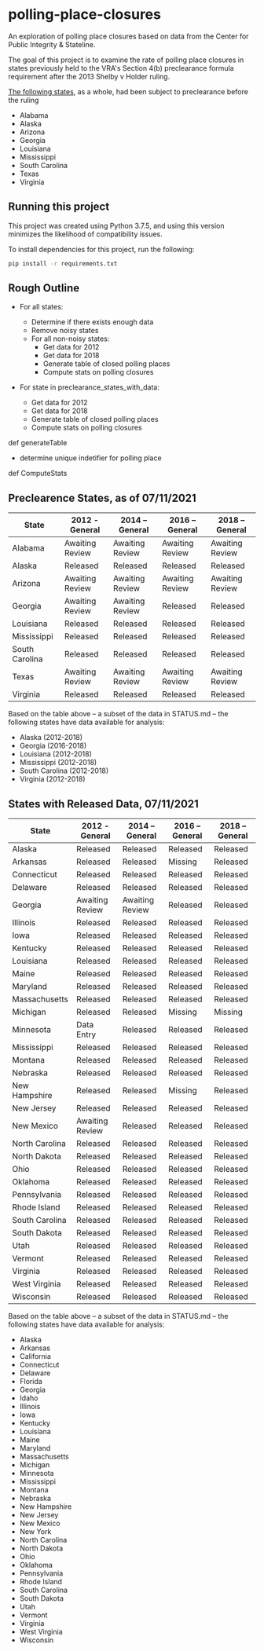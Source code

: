# polling-place-closures
An exploration of polling place closures based on data from the Center for Public Integrity &amp; Stateline.

The goal of this project is to examine the rate of polling place closures in states previously held to the VRA's Section 4(b) preclearance formula requirement after the 2013 Shelby v Holder ruling.

[The following states](https://www.justice.gov/crt/jurisdictions-previously-covered-section-5), as a whole, had been subject to preclearance before the ruling

- Alabama
- Alaska
- Arizona
- Georgia
- Louisiana
- Mississippi
- South Carolina
- Texas
- Virginia

## Running this project

This project was created using Python 3.7.5, and using this version minimizes the likelihood of compatibility issues.

To install dependencies  for this project, run the following:

```bash
pip install -r requirements.txt
```

## Rough Outline

- For all states:
  - Determine if there exists enough data
  - Remove noisy states
  - For all non-noisy states:
    - Get data for 2012
    - Get data for 2018
    - Generate table of closed polling places
    - Compute stats on polling closures

- For state in preclearance_states_with_data:
  - Get data for 2012
  - Get data for 2018
  - Generate table of closed polling places
  - Compute stats on polling closures

def generateTable
- determine unique indetifier for polling place

def ComputeStats

## Preclearence States, as of 07/11/2021

|State         |2012 - General |2014 – General |2016 – General |2018 – General |
|--------------|---------------|---------------|---------------|---------------|
|Alabama       |Awaiting Review|Awaiting Review|Awaiting Review|Awaiting Review|
|Alaska        |Released       |Released       |Released       |Released       |
|Arizona       |Awaiting Review|Awaiting Review|Awaiting Review|Awaiting Review|
|Georgia       |Awaiting Review|Awaiting Review|Released       |Released       |
|Louisiana     |Released       |Released       |Released       |Released       |
|Mississippi   |Released       |Released       |Released       |Released       |
|South Carolina|Released       |Released       |Released       |Released       |
|Texas         |Awaiting Review|Awaiting Review|Awaiting Review|Awaiting Review|
|Virginia      |Released       |Released       |Released       |Released       |

Based on the table above – a subset of the data in STATUS.md – the following states have data available for analysis:

- Alaska (2012-2018)
- Georgia (2016-2018)
- Louisiana (2012-2018)
- Mississippi (2012-2018)
- South Carolina (2012-2018)
- Virginia (2012-2018)

## States with Released Data, 07/11/2021

|State         |2012 - General |2014 – General |2016 – General |2018 – General |
|--------------|---------------|---------------|---------------|---------------|
|Alaska        |Released       |Released       |Released       |Released       |
|Arkansas      |Released       |Released       |Missing        |Released       |
|Connecticut   |Released       |Released       |Released       |Released       |
|Delaware      |Released       |Released       |Released       |Released       |
|Georgia       |Awaiting Review|Awaiting Review|Released       |Released       |
|Illinois      |Released       |Released       |Released       |Released       |
|Iowa          |Released       |Released       |Released       |Released       |
|Kentucky      |Released       |Released       |Released       |Released       |
|Louisiana     |Released       |Released       |Released       |Released       |
|Maine         |Released       |Released       |Released       |Released       |
|Maryland      |Released       |Released       |Released       |Released       |
|Massachusetts |Released       |Released       |Released       |Released       |
|Michigan      |Released       |Released       |Missing        |Missing        |
|Minnesota     |Data Entry     |Released       |Released       |Released       |
|Mississippi   |Released       |Released       |Released       |Released       |
|Montana       |Released       |Released       |Released       |Released       |
|Nebraska      |Released       |Released       |Released       |Released       |
|New Hampshire |Released       |Released       |Missing        |Released       |
|New Jersey    |Released       |Released       |Released       |Released       |
|New Mexico    |Awaiting Review|Released       |Released       |Released       |
|North Carolina|Released       |Released       |Released       |Released       |
|North Dakota  |Released       |Released       |Released       |Released       |
|Ohio          |Released       |Released       |Released       |Released       |
|Oklahoma      |Released       |Released       |Released       |Released       |
|Pennsylvania  |Released       |Released       |Released       |Released       |
|Rhode Island  |Released       |Released       |Released       |Released       |
|South Carolina|Released       |Released       |Released       |Released       |
|South Dakota  |Released       |Released       |Released       |Released       |
|Utah          |Released       |Released       |Released       |Released       |
|Vermont       |Released       |Released       |Released       |Released       |
|Virginia      |Released       |Released       |Released       |Released       |
|West Virginia |Released       |Released       |Released       |Released       |
|Wisconsin     |Released       |Released       |Released       |Released       |

Based on the table above – a subset of the data in STATUS.md – the following states have data available for analysis:

- Alaska
- Arkansas
- California
- Connecticut
- Delaware
- Florida
- Georgia
- Idaho
- Illinois
- Iowa
- Kentucky
- Louisiana
- Maine
- Maryland
- Massachusetts
- Michigan
- Minnesota
- Mississippi
- Montana
- Nebraska
- New Hampshire
- New Jersey
- New Mexico
- New York
- North Carolina
- North Dakota
- Ohio
- Oklahoma
- Pennsylvania
- Rhode Island
- South Carolina
- South Dakota
- Utah
- Vermont
- Virginia
- West Virginia
- Wisconsin